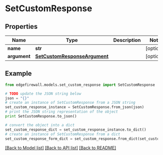 # SetCustomResponse


## Properties
Name | Type | Description | Notes
------------ | ------------- | ------------- | -------------
**name** | **str** |  | [optional] 
**argument** | [**SetCustomResponseArgument**](SetCustomResponseArgument.md) |  | [optional] 

## Example

```python
from edgefirewall.models.set_custom_response import SetCustomResponse

# TODO update the JSON string below
json = "{}"
# create an instance of SetCustomResponse from a JSON string
set_custom_response_instance = SetCustomResponse.from_json(json)
# print the JSON string representation of the object
print SetCustomResponse.to_json()

# convert the object into a dict
set_custom_response_dict = set_custom_response_instance.to_dict()
# create an instance of SetCustomResponse from a dict
set_custom_response_form_dict = set_custom_response.from_dict(set_custom_response_dict)
```
[[Back to Model list]](../README.md#documentation-for-models) [[Back to API list]](../README.md#documentation-for-api-endpoints) [[Back to README]](../README.md)


